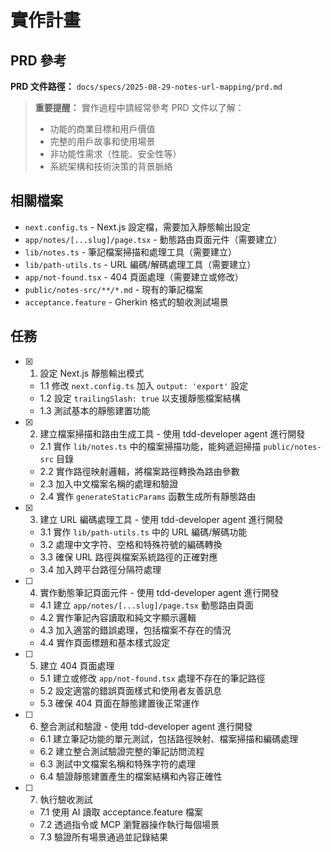 # 實作計畫

## PRD 參考

**PRD 文件路徑：** `docs/specs/2025-08-29-notes-url-mapping/prd.md`

> **重要提醒：** 實作過程中請經常參考 PRD 文件以了解：
>
> - 功能的商業目標和用戶價值
> - 完整的用戶故事和使用場景
> - 非功能性需求（性能、安全性等）
> - 系統架構和技術決策的背景脈絡

## 相關檔案

- `next.config.ts` - Next.js 設定檔，需要加入靜態輸出設定
- `app/notes/[...slug]/page.tsx` - 動態路由頁面元件（需要建立）
- `lib/notes.ts` - 筆記檔案掃描和處理工具（需要建立）
- `lib/path-utils.ts` - URL 編碼/解碼處理工具（需要建立）
- `app/not-found.tsx` - 404 頁面處理（需要建立或修改）
- `public/notes-src/**/*.md` - 現有的筆記檔案
- `acceptance.feature` - Gherkin 格式的驗收測試場景

## 任務

- [x] 1. 設定 Next.js 靜態輸出模式
  - 1.1 修改 `next.config.ts` 加入 `output: 'export'` 設定
  - 1.2 設定 `trailingSlash: true` 以支援靜態檔案結構
  - 1.3 測試基本的靜態建置功能

- [x] 2. 建立檔案掃描和路由生成工具 - 使用 tdd-developer agent 進行開發
  - 2.1 實作 `lib/notes.ts` 中的檔案掃描功能，能夠遞迴掃描 `public/notes-src` 目錄
  - 2.2 實作路徑映射邏輯，將檔案路徑轉換為路由參數
  - 2.3 加入中文檔案名稱的處理和驗證
  - 2.4 實作 `generateStaticParams` 函數生成所有靜態路由

- [x] 3. 建立 URL 編碼處理工具 - 使用 tdd-developer agent 進行開發
  - 3.1 實作 `lib/path-utils.ts` 中的 URL 編碼/解碼功能
  - 3.2 處理中文字符、空格和特殊符號的編碼轉換
  - 3.3 確保 URL 路徑與檔案系統路徑的正確對應
  - 3.4 加入跨平台路徑分隔符處理

- [ ] 4. 實作動態筆記頁面元件 - 使用 tdd-developer agent 進行開發
  - 4.1 建立 `app/notes/[...slug]/page.tsx` 動態路由頁面
  - 4.2 實作筆記內容讀取和純文字顯示邏輯
  - 4.3 加入適當的錯誤處理，包括檔案不存在的情況
  - 4.4 實作頁面標題和基本樣式設定

- [ ] 5. 建立 404 頁面處理
  - 5.1 建立或修改 `app/not-found.tsx` 處理不存在的筆記路徑
  - 5.2 設定適當的錯誤頁面樣式和使用者友善訊息
  - 5.3 確保 404 頁面在靜態建置後正常運作

- [ ] 6. 整合測試和驗證 - 使用 tdd-developer agent 進行開發
  - 6.1 建立筆記功能的單元測試，包括路徑映射、檔案掃描和編碼處理
  - 6.2 建立整合測試驗證完整的筆記訪問流程
  - 6.3 測試中文檔案名稱和特殊字符的處理
  - 6.4 驗證靜態建置產生的檔案結構和內容正確性

- [ ] 7. 執行驗收測試
  - 7.1 使用 AI 讀取 acceptance.feature 檔案
  - 7.2 透過指令或 MCP 瀏覽器操作執行每個場景
  - 7.3 驗證所有場景通過並記錄結果